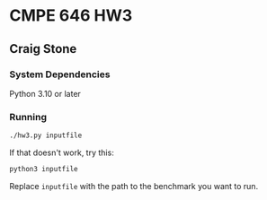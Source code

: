 # CMPE 646 HW3
## Craig Stone
### System Dependencies
Python 3.10 or later


### Running

```bash
./hw3.py inputfile
```

If that doesn't work, try this:

```bash
python3 inputfile
```

Replace `inputfile` with the path to the benchmark you want to run.
